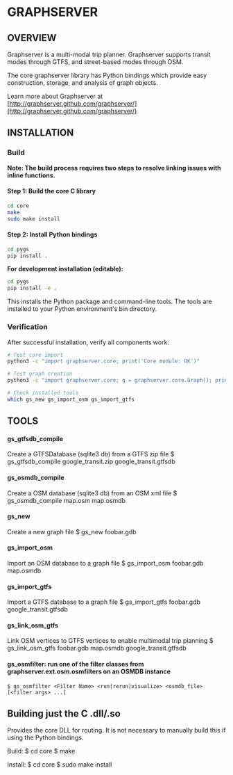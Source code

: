 # GRAPHSERVER

## OVERVIEW 

Graphserver is a multi-modal trip planner. Graphserver supports transit modes
through GTFS, and street-based modes through OSM.

The core graphserver library has Python bindings which provide easy construction, 
storage, and analysis of graph objects.

Learn more about Graphserver at [http://graphserver.github.com/graphserver/](http://graphserver.github.com/graphserver/)

## INSTALLATION

### Build

**Note: The build process requires two steps to resolve linking issues with inline functions.**

#### Step 1: Build the core C library
```bash
cd core
make
sudo make install
```

#### Step 2: Install Python bindings
```bash
cd pygs
pip install .
```

**For development installation (editable):**
```bash
cd pygs
pip install -e .
```

This installs the Python package and command-line tools. The tools are installed to your Python environment's bin directory.

### Verification

After successful installation, verify all components work:

```bash
# Test core import
python3 -c "import graphserver.core; print('Core module: OK')"

# Test graph creation
python3 -c "import graphserver.core; g = graphserver.core.Graph(); print('Graph creation: OK')"

# Check installed tools
which gs_new gs_import_osm gs_import_gtfs
```

## TOOLS

#### gs_gtfsdb_compile
Create a GTFSDatabase (sqlite3 db) from a GTFS zip file
    $ gs_gtfsdb_compile google_transit.zip google_transit.gtfsdb

#### gs_osmdb_compile
Create a OSM database (sqlite3 db) from an OSM xml file
    $ gs_osmdb_compile map.osm map.osmdb

#### gs_new
Create a new graph file
    $ gs_new foobar.gdb

#### gs_import_osm
Import an OSM database to a graph file
    $ gs_import_osm foobar.gdb map.osmdb

#### gs_import_gtfs
Import a GTFS database to a graph file
    $ gs_import_gtfs foobar.gdb google_transit.gtfsdb

#### gs_link_osm_gtfs
Link OSM vertices to GTFS vertices to enable multimodal trip planning
    $ gs_link_osm_gtfs foobar.gdb map.osmdb google_transit.gtfsdb

#### gs_osmfilter: run one of the filter classes from graphserver.ext.osm.osmfilters on an OSMDB instance
    $ gs_osmfilter <Filter Name> <run|rerun|visualize> <osmdb_file> [<filter args> ...]
   
## Building just the C .dll/.so

Provides the core DLL for routing. It is not necessary to manually build this if
using the Python bindings.

Build:
    $ cd core
    $ make

Install:
    $ cd core
    $ sudo make install

